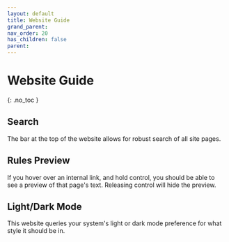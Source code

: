 ```yaml
---
layout: default
title: Website Guide
grand_parent: 
nav_order: 20
has_children: false
parent:
---
```

# Website Guide
{: .no_toc }

## Search
The bar at the top of the website allows for robust search of all site pages.

## Rules Preview
If you hover over an internal link, and hold control, you should be able to see a preview of that page's text. Releasing control will hide the preview.

## Light/Dark Mode
This website queries your system's light or dark mode preference for what style it should be in.
